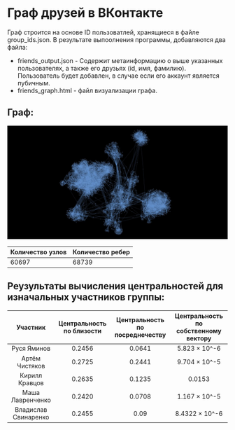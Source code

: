 # Граф друзей в ВКонтакте

Граф строится на основе ID пользоватлей, хранящиеся в файле group_ids.json. В результате выпоолнения программы, добавляются два файла:
- friends_output.json - Содержит метаинформацию о выше указанных пользователях, а также его друзьях (id, имя, фамилию). Пользователь будет добавлен, в случае если его аккаунт является пубичным.
- friends_graph.html - файл визуализации графа.

## Граф:


![image](./images/Screenshot_1.jpg)


|Количество узлов|Количество ребер|
 |- |--------|
| 60697| 68739 |

## Реузультаты вычисления центральностей для изначальных участников группы:

|Участник|Центральность по близости|Центральность по посреднечеству|Центральность по собственному вектору|
|:-:|:-:|:-:|:-:|
| Руся Яминов| 0.2456 | 0.0641 | 5.823 × 10^-6 |
| Артём Чистяков| 0.2725 | 0.2441 | 9.704 × 10^-5 |
| Кирилл Кравцов| 0.2635 | 0.1235 | 0.0153 |
| Маша Лавренченко| 0.2420 | 0.0708 | 1.167 × 10^-5 |
| Владислав Свинаренко| 0.2455 | 0.09 | 8.4322 × 10^-6 |